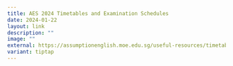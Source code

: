 ```yaml
---
title: AES 2024 Timetables and Examination Schedules
date: 2024-01-22
layout: link
description: ""
image: ""
external: https://assumptionenglish.moe.edu.sg/useful-resources/timetable-examinations/
variant: tiptap
---
```

